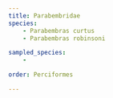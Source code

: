 ```yaml
---
title: Parabembridae
species:
    - Parabembras curtus
    - Parabembras robinsoni

sampled_species:
    - 

order: Perciformes

---
```

